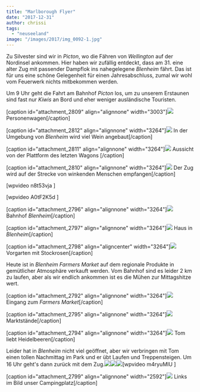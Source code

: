 ```yaml
---
title: "Marlborough Flyer"
date: "2017-12-31"
author: chrissi
tags: 
  - "neuseeland"
image: "/images/2017/img_0092-1.jpg"
---
```


Zu Silvester sind wir in _Picton_, wo die Fähren von _Wellington_ auf der Nordinsel ankommen. Hier haben wir zufällig entdeckt, dass am 31. eine alter Zug mit passender Dampflok ins nahegelegene _Blenheim_ fährt. Das ist für uns eine schöne Gelegenheit für einen Jahresabschluss, zumal wir wohl vom Feuerwerk nichts mitbekommen werden.

Um 9 Uhr geht die Fahrt am Bahnhof _Picton_ los, um zu unserem Erstaunen sind fast nur _Kiwis_ an Bord und eher weniger ausländische Touristen.

\[caption id="attachment\_2809" align="alignnone" width="3003"\]![](/images/2017/img_0156-3.jpg) Personenwagen\[/caption\]

\[caption id="attachment\_2812" align="alignnone" width="3264"\]![](/images/2017/img_0152-2.jpg) In der Umgebung von _Blenheim_ wird viel Wein angebaut\[/caption\]

\[caption id="attachment\_2811" align="alignnone" width="3264"\]![](/images/2017/img_0164-2.jpg) Aussicht von der Plattform des letzten Wagons \[/caption\]

\[caption id="attachment\_2810" align="alignnone" width="3264"\]![](/images/2017/img_0051-2.jpg) Der Zug wird auf der Strecke von winkenden Menschen empfangen\[/caption\]

\[wpvideo n8t53vja \]

\[wpvideo A0tF2K5d \]

\[caption id="attachment\_2796" align="alignnone" width="3264"\]![](/images/2017/img_0132.jpg) Bahnhof _Blenheim_\[/caption\]

\[caption id="attachment\_2797" align="alignnone" width="3264"\]![](/images/2017/img_0120.jpg) Haus in _Blenheim_\[/caption\]

\[caption id="attachment\_2798" align="aligncenter" width="3264"\]![](/images/2017/img_0118.jpg) Vorgarten mit Stockrosen\[/caption\]

Heute ist in _Blenheim Farmers Market_ auf dem regionale Produkte in gemütlicher Atmosphäre verkauft werden. Vom Bahnhof sind es leider 2 km zu laufen, aber als wir endlich ankommen ist es die Mühen zur Mittagshitze wert.

\[caption id="attachment\_2792" align="alignnone" width="3264"\]![](/images/2017/img_0115.jpg) Eingang zum _Farmers Market_\[/caption\]

\[caption id="attachment\_2795" align="alignnone" width="3264"\]![](/images/2017/img_0108.jpg) Marktstände\[/caption\]

\[caption id="attachment\_2794" align="alignnone" width="3264"\]![](/images/2017/img_0113.jpg) Tom liebt Heidelbeeren\[/caption\]

Leider hat in _Blenheim_ nicht viel geöffnet, aber wir verbringen mit Tom einen tollen Nachmittag im Park und er übt Laufen und Treppensteigen. Um 16 Uhr geht's dann zurück mit dem Zug.![](/images/2017/img_0092-1.jpg)![](/images/2017/img_0078-1.jpg)![](/images/2017/img_0138.jpg)\[wpvideo m4ryuMlU \]

\[caption id="attachment\_2799" align="alignnone" width="2592"\]![](/images/2017/img_3719.jpg) Links im Bild unser Campingplatz\[/caption\]
